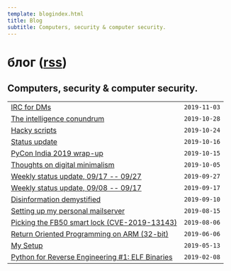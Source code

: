 ```yaml
---
template: blogindex.html
title: Blog
subtitle: Computers, security & computer security.
---
```


# блог ([rss](/blog/feed.xml))
## Computers, security & computer security.

|     |     |
| --- | --: |
| [IRC for DMs](/blog/irc-for-dms) | `2019-11-03` |
| [The intelligence conundrum](/blog/intel-conundrum) | `2019-10-28` |
| [Hacky scripts](/blog/hacky-scripts) | `2019-10-24` |
| [Status update](/blog/2019-10-17) | `2019-10-16` |
| [PyCon India 2019 wrap-up](/blog/pycon-wrap-up) | `2019-10-15` |
| [Thoughts on digital minimalism](/blog/digital-minimalism) | `2019-10-05` |
| [Weekly status update, 09/17 -- 09/27](/blog/2019-09-27) |`2019-09-27`|
| [Weekly status update, 09/08 -- 09/17](/blog/2019-09-17) |`2019-09-17`|
| [Disinformation demystified](/blog/disinfo) |`2019-09-10`|
| [Setting up my personal mailserver](/blog/mailserver) |`2019-08-15`|
| [Picking the FB50 smart lock (CVE-2019-13143)](/blog/fb50) |`2019-08-06`|
| [Return Oriented Programming on ARM (32-bit)](/blog/rop-on-arm) |`2019-06-06`|
| [My Setup](/blog/my-setup) |`2019-05-13`|
| [Python for Reverse Engineering #1: ELF Binaries](/blog/python-for-re-1/)|`2019-02-08`|

